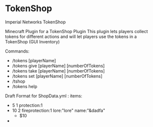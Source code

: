 # TokenShop
Imperial Networks TokenShop

Minecraft Plugin for a TokenShop Plugin
This plugin lets players collect tokens for different actions
and will let players use the tokens in a TokenShop (GUI Inventory)

Commands:
  - /tokens [playerName]
  - /tokens give [playerName] [numberOfTokens]
  - /tokens take [playerName] [numberOfTokens]
  - /tokens set [playerName] [numberOfTokens]
  - /tshop
  - /tokens help


Draft Format for ShopData.yml :
items:
  - 5 1 protection:1
  - 10 2 fireprotection:1 lore:"lore" name:"&dadfa"
    - $10
  - 
  
